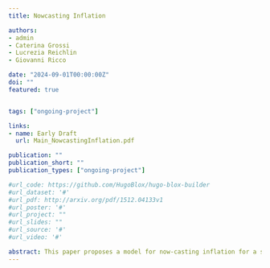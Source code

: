 ```yaml
---
title: Nowcasting Inflation

authors:
- admin
- Caterina Grossi
- Lucrezia Reichlin
- Giovanni Ricco

date: "2024-09-01T00:00:00Z"
doi: ""
featured: true


tags: ["ongoing-project"]

links:
- name: Early Draft
  url: Main_NowcastingInflation.pdf

publication: ""
publication_short: ""
publication_types: ["ongoing-project"]

#url_code: https://github.com/HugoBlox/hugo-blox-builder
#url_dataset: '#'
#url_pdf: http://arxiv.org/pdf/1512.04133v1
#url_poster: '#'
#url_project: ""
#url_slides: ""
#url_source: '#'
#url_video: '#'

abstract: This paper proposes a model for now-casting inflation for a selection of advanced economies and emerging markets which exploits weekly energy prices and, where available, other high-frequency indicators. 
---
```

